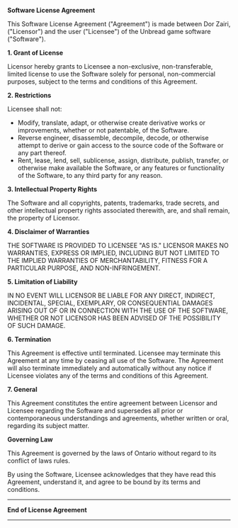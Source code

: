 **Software License Agreement**

This Software License Agreement ("Agreement") is made between Dor Zairi, ("Licensor") and the user ("Licensee") of the Unbread game software ("Software").

**1. Grant of License**

Licensor hereby grants to Licensee a non-exclusive, non-transferable, limited license to use the Software solely for personal, non-commercial purposes, subject to the terms and conditions of this Agreement.

**2. Restrictions**

Licensee shall not:
- Modify, translate, adapt, or otherwise create derivative works or improvements, whether or not patentable, of the Software.
- Reverse engineer, disassemble, decompile, decode, or otherwise attempt to derive or gain access to the source code of the Software or any part thereof.
- Rent, lease, lend, sell, sublicense, assign, distribute, publish, transfer, or otherwise make available the Software, or any features or functionality of the Software, to any third party for any reason.

**3. Intellectual Property Rights**

The Software and all copyrights, patents, trademarks, trade secrets, and other intellectual property rights associated therewith, are, and shall remain, the property of Licensor.

**4. Disclaimer of Warranties**

THE SOFTWARE IS PROVIDED TO LICENSEE "AS IS." LICENSOR MAKES NO WARRANTIES, EXPRESS OR IMPLIED, INCLUDING BUT NOT LIMITED TO THE IMPLIED WARRANTIES OF MERCHANTABILITY, FITNESS FOR A PARTICULAR PURPOSE, AND NON-INFRINGEMENT.

**5. Limitation of Liability**

IN NO EVENT WILL LICENSOR BE LIABLE FOR ANY DIRECT, INDIRECT, INCIDENTAL, SPECIAL, EXEMPLARY, OR CONSEQUENTIAL DAMAGES ARISING OUT OF OR IN CONNECTION WITH THE USE OF THE SOFTWARE, WHETHER OR NOT LICENSOR HAS BEEN ADVISED OF THE POSSIBILITY OF SUCH DAMAGE.

**6. Termination**

This Agreement is effective until terminated. Licensee may terminate this Agreement at any time by ceasing all use of the Software. The Agreement will also terminate immediately and automatically without any notice if Licensee violates any of the terms and conditions of this Agreement.

**7. General**

This Agreement constitutes the entire agreement between Licensor and Licensee regarding the Software and supersedes all prior or contemporaneous understandings and agreements, whether written or oral, regarding its subject matter.

**Governing Law**

This Agreement is governed by the laws of Ontario without regard to its conflict of laws rules.

By using the Software, Licensee acknowledges that they have read this Agreement, understand it, and agree to be bound by its terms and conditions.

---

**End of License Agreement**

---

